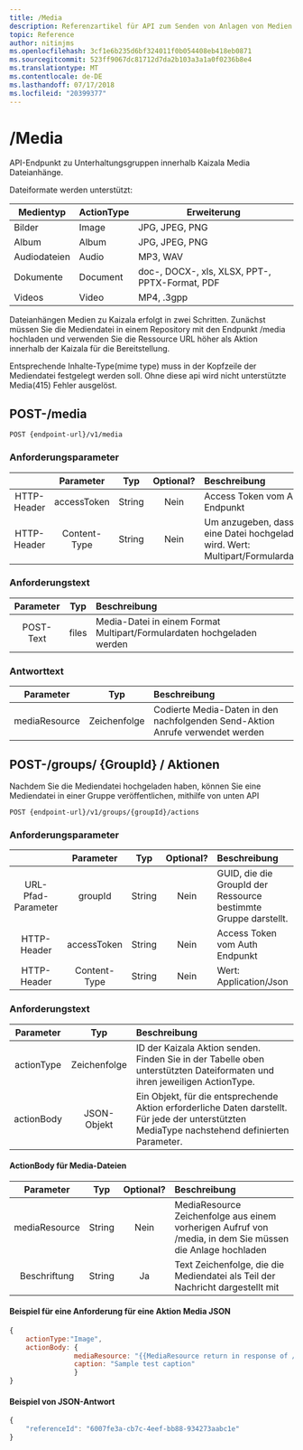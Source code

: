 ```yaml
---
title: /Media
description: Referenzartikel für API zum Senden von Anlagen von Medien zu Gruppen
topic: Reference
author: nitinjms
ms.openlocfilehash: 3cf1e6b235d6bf324011f0b054408eb418eb0871
ms.sourcegitcommit: 523ff9067dc81712d7da2b103a3a1a0f0236b8e4
ms.translationtype: MT
ms.contentlocale: de-DE
ms.lasthandoff: 07/17/2018
ms.locfileid: "20399377"
---
```

# <a name="media"></a>/Media
API-Endpunkt zu Unterhaltungsgruppen innerhalb Kaizala Media Dateianhänge.

Dateiformate werden unterstützt:

| Medientyp | ActionType | Erweiterung |
|---|---|---|
| Bilder | Image | JPG, JPEG, PNG |
| Album | Album | JPG, JPEG, PNG |
| Audiodateien | Audio |MP3, WAV |
| Dokumente | Document | doc-, DOCX-, xls, XLSX, PPT-, PPTX-Format, PDF |
| Videos | Video | MP4, .3gpp |

Dateianhängen Medien zu Kaizala erfolgt in zwei Schritten. Zunächst müssen Sie die Mediendatei in einem Repository mit den Endpunkt /media hochladen und verwenden Sie die Ressource URL höher als Aktion innerhalb der Kaizala für die Bereitstellung.

Entsprechende Inhalte-Type(mime type) muss in der Kopfzeile der Mediendatei festgelegt werden soll. Ohne diese api wird nicht unterstützte Media(415) Fehler ausgelöst. 

## <a name="post-media"></a>POST-/media

    POST {endpoint-url}/v1/media

### <a name="request-parameters"></a>Anforderungsparameter

|  | Parameter | Typ | Optional? | Beschreibung |
| :---: | :---: | :---: | :---: | :--- |
| HTTP-Header | accessToken | String | Nein | Access Token vom Auth Endpunkt |
| HTTP-Header | Content-Type | String | Nein | Um anzugeben, dass eine Datei hochgeladen wird. Wert: Multipart/Formulardaten |

### <a name="request-body"></a>Anforderungstext

| Parameter | Typ | Beschreibung |
| :---: | :---: | :--- |
| POST-Text | files | Media-Datei in einem Format Multipart/Formulardaten hochgeladen werden |

### <a name="response-body"></a>Antworttext

| Parameter | Typ | Beschreibung |
| :---: | :---: | :--- |
| mediaResource | Zeichenfolge | Codierte Media-Daten in den nachfolgenden Send-Aktion Anrufe verwendet werden |

## <a name="post-groupsgroupidactions"></a>POST-/groups/ {GroupId} / Aktionen

Nachdem Sie die Mediendatei hochgeladen haben, können Sie eine Mediendatei in einer Gruppe veröffentlichen, mithilfe von unten API

    POST {endpoint-url}/v1/groups/{groupId}/actions

### <a name="request-parameters"></a>Anforderungsparameter

|  | Parameter | Typ | Optional? | Beschreibung |
| :---: | :---: | :---: | :---: | :--- |
| URL-Pfad-Parameter | groupId | String | Nein | GUID, die die GroupId der Ressource bestimmte Gruppe darstellt. |
| HTTP-Header | accessToken | String | Nein | Access Token vom Auth Endpunkt |
| HTTP-Header | Content-Type | String | Nein | Wert: Application/Json |

### <a name="request-body"></a>Anforderungstext

| Parameter | Typ | Beschreibung |
| :---: | :---: | :--- |
| actionType | Zeichenfolge | ID der Kaizala Aktion senden. Finden Sie in der Tabelle oben unterstützten Dateiformaten und ihren jeweiligen ActionType. |
| actionBody | JSON-Objekt | Ein Objekt, für die entsprechende Aktion erforderliche Daten darstellt. Für jede der unterstützten MediaType nachstehend definierten Parameter. |

#### <a name="actionbody-for-media-files"></a>ActionBody für Media-Dateien

| Parameter | Typ | Optional? | Beschreibung |
| :---: | :---: | :---: | :--- |
| mediaResource | String | Nein | MediaResource Zeichenfolge aus einem vorherigen Aufruf von /media, in dem Sie müssen die Anlage hochladen |
| Beschriftung | String | Ja | Text Zeichenfolge, die die Mediendatei als Teil der Nachricht dargestellt mit |


#### <a name="sample-json-request-for-a-media-action"></a>Beispiel für eine Anforderung für eine Aktion Media JSON

```javascript
{
    actionType:"Image",
    actionBody: {
                mediaResource: "{{MediaResource return in response of /media api call}}",
                caption: "Sample test caption"
                }
}

```

#### <a name="sample-json-response"></a>Beispiel von JSON-Antwort

```javascript
{
    "referenceId": "6007fe3a-cb7c-4eef-bb88-934273aabc1e"
}
```


